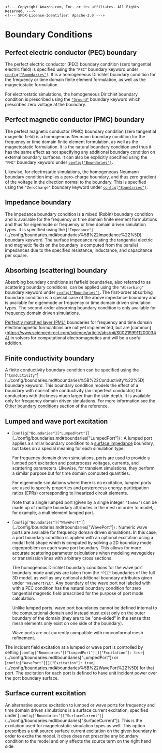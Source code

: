```@raw html
<!--- Copyright Amazon.com, Inc. or its affiliates. All Rights Reserved. --->
<!--- SPDX-License-Identifier: Apache-2.0 --->
```

# Boundary Conditions

## Perfect electric conductor (PEC) boundary

The perfect electric conductor (PEC) boundary condition (zero tangential electric field) is
specified using the `"PEC"` boundary keyword under
[`config["Boundaries"]`](../config/boundaries.md#boundaries%5B%22PEC%22%5D). It is a
homogeneous Dirichlet boundary condition for the frequency or time domain finite element
formulation, as well as the magnetostatic formulation.

For electrostatic simulations, the homogeneous Dirichlet boundary condition is prescribed
using the [`"Ground"`](../config/boundaries.md#boundaries%5B%22Ground%22%5D) boundary
keyword which prescribes zero voltage at the boundary.

## Perfect magnetic conductor (PMC) boundary

The perfect magnetic conductor (PMC) boundary condition (zero tangential magnetic field) is
a homogenous Neumann boundary condition for the frequency or time domain finite element
formulation, as well as the magnetostatic formulation. It is the natural boundary condition
and thus it has the same effect as not specifying any additional boundary condition on
external boundary surfaces. It can also be explicitly specified using the `"PMC"` boundary
keyword under [`config["Boundaries"]`](../config/boundaries.md#boundaries%5B%22PMC%22%5D).

Likewise, for electrostatic simulations, the homogeneous Neumann boundary condition implies
a zero-charge boundary, and thus zero gradient of the voltage in the direction normal to the
boundary. This is specified using the `"ZeroCharge"` boundary keyword under
[`config["Boundaries"]`](../config/boundaries.md#boundaries%5B%22ZeroCharge%22%5D).

## Impedance boundary

The impedance boundary condition is a mixed (Robin) boundary condition and is available for
the frequency or time domain finite element formulations and thus for eigenmode or frequency
or time domain driven simulation types. It is specified using the [`"Impedance"`]
(../config/boundaries.md#boundaries%5B%22Impedance%22%5D) boundary keyword. The surface
impedance relating the tangential electric and magnetic fields on the boundary is computed
from the parallel impedances due to the specified resistance, inductance, and capacitance
per square.

## Absorbing (scattering) boundary

Absorbing boundary conditions at farfield boundaries, also referred to as scattering
boundary conditions, can be applied using the `"Absorbing"` boundary keyword under
[`config["Boundaries"]`](../config/boundaries.md#boundaries%5B%22Absorbing%22%5D). The
first-order absorbing boundary condition is a special case of the above impedance boundary
and is available for eigenmode or frequency or time domain driven simulation types. The
second-order absorbing boundary condition is only available for frequency domain driven
simulations.

[Perfectly matched layer (PML)](https://en.wikipedia.org/wiki/Perfectly_matched_layer)
boundaries for frequency and time domain electromagnetic formulations are not yet
implemented, but are [common]
(https://www.sciencedirect.com/science/article/abs/pii/S0021999112000344) in solvers for
computational electromagnetics and will be a useful addition.

## Finite conductivity boundary

A finite conductivity boundary condition can be specified using the [`"Conductivity"`]
(../config/boundaries.md#boundaries%5B%22Conductivity%22%5D) boundary keyword. This boundary
condition models the effect of a boundary with non-infinite conductivity (an imperfect
conductor) for conductors with thickness much larger than the skin depth. It is available
only for frequency domain driven simulations. For more information see the
[Other boundary conditions](../reference.md#Other-boundary-conditions) section of the
reference.

## Lumped and wave port excitation

  - [`config["Boundaries"]["LumpedPort"]`]
    (../config/boundaries.md#boundaries["LumpedPort"]) :  A lumped port applies a similar
    boundary condition to a [surface impedance](#Impedance-boundary) boundary, but takes on
    a special meaning for each simulation type.
    
    For frequency domain driven simulations, ports are used to provide a lumped port
    excitation and postprocess voltages, currents, and scattering parameters. Likewise, for
    transient simulations, they perform a similar purpose but for time domain computed
    quantities.
    
    For eigenmode simulations where there is no excitation, lumped ports are used to specify
    properties and postprocess energy-participation ratios (EPRs) corresponding to
    linearized circuit elements.
    
    Note that a single lumped port (given by a single integer `"Index"`) can be made up of
    multiple boundary attributes in the mesh in order to model, for example, a multielement
    lumped port.

  - [`config["Boundaries"]["WavePort"]`]
    (../config/boundaries.md#boundaries["WavePort"]) :  Numeric wave ports are available for
    frequency domain driven simulations. In this case, a port boundary condition is applied
    with an optional excitation using a modal field shape which is computed by solving a 2D
    boundary mode eigenproblem on each wave port boundary. This allows for more accurate
    scattering parameter calculations when modeling waveguides or transmission lines with
    arbitrary cross sections.
    
    The homogenous Dirichlet boundary conditions for the wave port boundary mode analysis
    are taken from the `"PEC"` boundaries of the full 3D model, as well as any optional
    additional boundary attributes given under `"WavePortPEC"`. Any boundary of the wave
    port not labeled with with a PEC condition has the natural boundary condition for zero
    tangential magnetic field prescribed for the purpose of port mode calculation.
    
    Unlike lumped ports, wave port boundaries cannot be defined internal to the
    computational domain and instead must exist only on the outer boundary of the domain
    (they are to be  "one-sided" in the sense that mesh elements only exist on one side of
    the boundary).
    
    Wave ports are not currently compatible with nonconformal mesh refinement.

The incident field excitation at a lumped or wave port is controlled by setting
[`config["Boundaries"]["LumpedPort"][]["Excitation"]: true`]
(../config/boundaries.md#boundaries["LumpedPort"]) or
[`config["WavePort"][]["Excitation"]: true`]
(../config/boundaries.md#boundaries%5B%22WavePort%22%5D) for that port. The excitation for
each port is defined to have unit incident power over the port boundary surface.

## Surface current excitation

An alternative source excitation to lumped or wave ports for frequency and time domain
driven simulations is a surface current excitation, specified under
[`config["Boundaries"]["SurfaceCurrent"]`]
(../config/boundaries.md#boundaries["SurfaceCurrent"]). This is the excitation used for
magnetostatic simulation types as well. This option prescribes a unit source surface current
excitation on the given boundary in order to excite the model. It does does not prescribe
any boundary condition to the model and only affects the source term on the right hand side.
